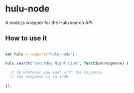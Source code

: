 hulu-node
=========

A node.js wrapper for the Hulu search API

## How to use it

```js

var hulu = require("hulu-node");

hulu.search("Saturday Night Live", function(response) {

  // do whatever you want with the response.
  // the response is in JSON

});

```
